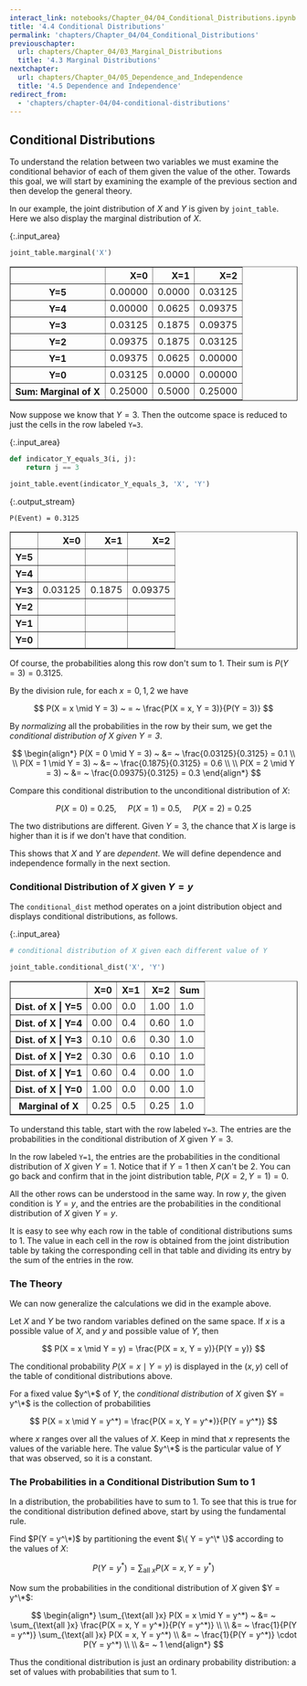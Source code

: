 ```yaml
---
interact_link: notebooks/Chapter_04/04_Conditional_Distributions.ipynb
title: '4.4 Conditional Distributions'
permalink: 'chapters/Chapter_04/04_Conditional_Distributions'
previouschapter:
  url: chapters/Chapter_04/03_Marginal_Distributions
  title: '4.3 Marginal Distributions'
nextchapter:
  url: chapters/Chapter_04/05_Dependence_and_Independence
  title: '4.5 Dependence and Independence'
redirect_from:
  - 'chapters/chapter-04/04-conditional-distributions'
---
```


## Conditional Distributions

To understand the relation between two variables we must examine the conditional behavior of each of them given the value of the other. Towards this goal, we will start by examining the example of the previous section and then develop the general theory.

In our example, the joint distribution of $X$ and $Y$ is given by `joint_table`. Here we also display the marginal distribution of $X$.



{:.input_area}
```python
joint_table.marginal('X')
```





<div markdown="0">
<div>
<style scoped>
    .dataframe tbody tr th:only-of-type {
        vertical-align: middle;
    }

    .dataframe tbody tr th {
        vertical-align: top;
    }

    .dataframe thead th {
        text-align: right;
    }
</style>
<table border="1" class="dataframe">
  <thead>
    <tr style="text-align: right;">
      <th></th>
      <th>X=0</th>
      <th>X=1</th>
      <th>X=2</th>
    </tr>
  </thead>
  <tbody>
    <tr>
      <th>Y=5</th>
      <td>0.00000</td>
      <td>0.0000</td>
      <td>0.03125</td>
    </tr>
    <tr>
      <th>Y=4</th>
      <td>0.00000</td>
      <td>0.0625</td>
      <td>0.09375</td>
    </tr>
    <tr>
      <th>Y=3</th>
      <td>0.03125</td>
      <td>0.1875</td>
      <td>0.09375</td>
    </tr>
    <tr>
      <th>Y=2</th>
      <td>0.09375</td>
      <td>0.1875</td>
      <td>0.03125</td>
    </tr>
    <tr>
      <th>Y=1</th>
      <td>0.09375</td>
      <td>0.0625</td>
      <td>0.00000</td>
    </tr>
    <tr>
      <th>Y=0</th>
      <td>0.03125</td>
      <td>0.0000</td>
      <td>0.00000</td>
    </tr>
    <tr>
      <th>Sum: Marginal of X</th>
      <td>0.25000</td>
      <td>0.5000</td>
      <td>0.25000</td>
    </tr>
  </tbody>
</table>
</div>
</div>



Now suppose we know that $Y = 3$. Then the outcome space is reduced to just the cells in the row labeled `Y=3`.



{:.input_area}
```python
def indicator_Y_equals_3(i, j):
    return j == 3

joint_table.event(indicator_Y_equals_3, 'X', 'Y')
```


{:.output_stream}
```
P(Event) = 0.3125

```




<div markdown="0">
<div>
<style scoped>
    .dataframe tbody tr th:only-of-type {
        vertical-align: middle;
    }

    .dataframe tbody tr th {
        vertical-align: top;
    }

    .dataframe thead th {
        text-align: right;
    }
</style>
<table border="1" class="dataframe">
  <thead>
    <tr style="text-align: right;">
      <th></th>
      <th>X=0</th>
      <th>X=1</th>
      <th>X=2</th>
    </tr>
  </thead>
  <tbody>
    <tr>
      <th>Y=5</th>
      <td></td>
      <td></td>
      <td></td>
    </tr>
    <tr>
      <th>Y=4</th>
      <td></td>
      <td></td>
      <td></td>
    </tr>
    <tr>
      <th>Y=3</th>
      <td>0.03125</td>
      <td>0.1875</td>
      <td>0.09375</td>
    </tr>
    <tr>
      <th>Y=2</th>
      <td></td>
      <td></td>
      <td></td>
    </tr>
    <tr>
      <th>Y=1</th>
      <td></td>
      <td></td>
      <td></td>
    </tr>
    <tr>
      <th>Y=0</th>
      <td></td>
      <td></td>
      <td></td>
    </tr>
  </tbody>
</table>
</div>
</div>



Of course, the probabilities along this row don't sum to 1. Their sum is $P(Y = 3) = 0.3125$.

By the division rule, for each $x = 0, 1, 2$ we have

$$
P(X = x \mid Y = 3) ~ = ~ \frac{P(X = x, Y = 3)}{P(Y = 3)}
$$

By *normalizing* all the probabilities in the row by their sum, we get the *conditional distribution of $X$ given $Y=3$*.

$$
\begin{align*}
P(X = 0 \mid Y = 3) ~ &= ~ \frac{0.03125}{0.3125} = 0.1 \\ \\
P(X = 1 \mid Y = 3) ~ &= ~ \frac{0.1875}{0.3125} = 0.6 \\ \\
P(X = 2 \mid Y = 3) ~ &= ~ \frac{0.09375}{0.3125} = 0.3
\end{align*}
$$

Compare this conditional distribution to the unconditional distribution of $X$:

$$
P(X = 0) ~ = ~ 0.25, ~~~~~ P(X = 1) ~ = ~ 0.5, ~~~~~ P(X = 2) ~ = ~ 0.25
$$

The two distributions are different. Given $Y = 3$, the chance that $X$ is large is higher than it is if we don't have that condition. 

This shows that $X$ and $Y$ are *dependent*. We will define dependence and independence formally in the next section.

### Conditional Distribution of $X$ given $Y = y$
The `conditional_dist` method operates on a joint distribution object and displays conditional distributions, as follows.



{:.input_area}
```python
# conditional distribution of X given each different value of Y

joint_table.conditional_dist('X', 'Y') 
```





<div markdown="0">
<div>
<style scoped>
    .dataframe tbody tr th:only-of-type {
        vertical-align: middle;
    }

    .dataframe tbody tr th {
        vertical-align: top;
    }

    .dataframe thead th {
        text-align: right;
    }
</style>
<table border="1" class="dataframe">
  <thead>
    <tr style="text-align: right;">
      <th></th>
      <th>X=0</th>
      <th>X=1</th>
      <th>X=2</th>
      <th>Sum</th>
    </tr>
  </thead>
  <tbody>
    <tr>
      <th>Dist. of X | Y=5</th>
      <td>0.00</td>
      <td>0.0</td>
      <td>1.00</td>
      <td>1.0</td>
    </tr>
    <tr>
      <th>Dist. of X | Y=4</th>
      <td>0.00</td>
      <td>0.4</td>
      <td>0.60</td>
      <td>1.0</td>
    </tr>
    <tr>
      <th>Dist. of X | Y=3</th>
      <td>0.10</td>
      <td>0.6</td>
      <td>0.30</td>
      <td>1.0</td>
    </tr>
    <tr>
      <th>Dist. of X | Y=2</th>
      <td>0.30</td>
      <td>0.6</td>
      <td>0.10</td>
      <td>1.0</td>
    </tr>
    <tr>
      <th>Dist. of X | Y=1</th>
      <td>0.60</td>
      <td>0.4</td>
      <td>0.00</td>
      <td>1.0</td>
    </tr>
    <tr>
      <th>Dist. of X | Y=0</th>
      <td>1.00</td>
      <td>0.0</td>
      <td>0.00</td>
      <td>1.0</td>
    </tr>
    <tr>
      <th>Marginal of X</th>
      <td>0.25</td>
      <td>0.5</td>
      <td>0.25</td>
      <td>1.0</td>
    </tr>
  </tbody>
</table>
</div>
</div>



To understand this table, start with the row labeled `Y=3`. The entries are the probabilities in the conditional distribution of $X$ given $Y=3$. 

In the row labeled `Y=1`, the entries are the probabilities in the conditional distribution of $X$ given $Y=1$. Notice that if $Y=1$ then $X$ can't be 2. You can go back and confirm that in the joint distribution table, $P(X = 2, Y = 1) = 0$.

All the other rows can be understood in the same way. In row $y$, the given condition is $Y=y$, and the entries are the probabilities in the conditional distribution of $X$ given $Y=y$.

It is easy to see why each row in the table of conditional distributions sums to 1. The value in each cell in the row is obtained from the joint distribution table by taking the corresponding cell in that table and dividing its entry by the sum of the entries in the row.

### The Theory
We can now generalize the calculations we did in the example above.

Let $X$ and $Y$ be two random variables defined on the same space. If $x$ is a possible value of $X$, and $y$ and possible value of $Y$, then

$$
P(X = x \mid Y = y) = \frac{P(X = x, Y = y)}{P(Y = y)}
$$

The conditional probability $P(X = x \mid Y = y)$ is displayed in the $(x, y)$ cell of the table of conditional distributions above.

For a fixed value $y^\*$ of $Y$, the *conditional distribution* of $X$ given $Y = y^\*$ is the collection of probabilities

$$
P(X = x \mid Y = y^*) = \frac{P(X = x, Y = y^*)}{P(Y = y^*)}
$$

where $x$ ranges over all the values of $X$. Keep in mind that $x$ represents the values of the variable here. The value $y^\*$ is the particular value of $Y$ that was observed, so it is a constant.

### The Probabilities in a Conditional Distribution Sum to 1
In a distribution, the probabilities have to sum to 1. To see that this is true for the conditional distribution defined above, start by using the fundamental rule. 

Find $P(Y = y^\*)$ by partitioning the event $\{ Y = y^\* \}$ according to the values of $X$:

$$
P(Y = y^*) = \sum_{\text{all }x} P(X = x, Y = y^*)
$$

Now sum the probabilities in the conditional distribution of $X$ given $Y = y^\*$:

$$
\begin{align*}
\sum_{\text{all }x} P(X = x \mid Y = y^*) ~ &= ~
\sum_{\text{all }x} \frac{P(X = x, Y = y^*)}{P(Y = y^*)} \\ \\
&= ~ \frac{1}{P(Y = y^*)} \sum_{\text{all }x} P(X = x, Y = y^*) \\
&= ~ \frac{1}{P(Y = y^*)} \cdot P(Y = y^*) \\ \\
&= ~ 1
\end{align*}
$$

Thus the conditional distribution is just an ordinary probability distribution: a set of values with probabilities that sum to 1. 
